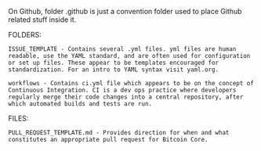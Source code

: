 On Github, folder .github is just a convention folder used to place Github related stuff inside it.

FOLDERS:

    ISSUE_TEMPLATE - Contains several .yml files. yml files are human readable, use the YAML standard, and are often used for configuration or set up files. These appear to be templates encouraged for standardization. For an intro to YAML syntax visit yaml.org.

    workflows - Contains ci.yml file which appears to be on the concept of Continuous Integration. CI is a dev ops practice where developers regularly merge their code changes into a central repository, after which automated builds and tests are run.

FILES:

    PULL_REQUEST_TEMPLATE.md - Provides direction for when and what constitutes an appropriate pull request for Bitcoin Core.
